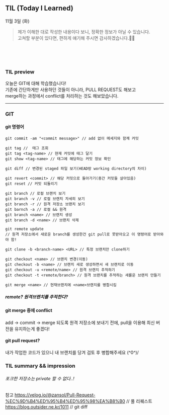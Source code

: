 ## TIL (Today I Learned)
11월 3일 (화)
>제가 이해한 대로 작성한 내용이다 보니, 정확한 정보가 아닐 수 있습니다.   
고쳐할 부분이 있다면, 편하게 얘기해 주시면 감사하겠습니다.🙏🏻



<br/>
<br/>
<br/>

### TIL preview
오늘은 GIT에 대해 학습했습니다!  
기존에 간단하게만 사용하던 것들이 아니라, PULL REQUEST도 해보고  
merge하는 과정에서 conflict를 처리하는 것도 해보았습니다.  

---  

### GIT

#### git 명령어
```shell
git commit -am "<commit message>" // add 없이 메세지와 함께 커밋

git tag //  태그 조회
git tag <tag-name> // 현재 커밋에 태그 달기
git show <tag-name> // 태그에 해당하는 커밋 정보 확인

git diff // 변경된 staged 파일 보기(HEAD랑 working directory의 차이)

git revert <commit> // 해당 커밋으로 돌아가기(중간 커밋들 살아있음)
git reset // 커밋 되돌리기

git branch // 로컬 브랜치 보기
git branch -v // 로컬 브랜치 자세히 보기
git branch -r // 원격 저장소 브랜치 보기
git barnch -a // 로컬 && 원격
git branch <name> // 브랜치 생성
git branch -d <name> // 브랜치 삭제

git remote update 
// 원격 저장소에서 새로운 branch를 생성한건 git pull로 못받아오고 이 명령어로 받아와야 함!

git clone -b <branch-name> <URL> // 특정 브랜치만 clone하기

git checkout <name> // 브랜치 변경(이동)
git checkout -b <name> // 브랜치 새로 생성하면서 새 브랜치로 이동
git checkout -u <remote/name> // 원격 브랜치 추적하기
git checkout -t <remote/branch> // 원격 브랜치를 추적하는 새롤운 브랜치 만들기

git merge <name> // 현재브랜치에 <name>브랜치를 병합시킴
```

##### remote? 원격브랜치를 추적한다?

#### git merge 중에 conflict
add -> commit -> merge
되도록 원격 저장소에 보내기 전에, pull을 이용해 최신 버전을 유지하는게 좋겠다!

#### git pull request?
내가 작업한 코드가 있으니 내 브랜치를 당겨 검토 후 병합해주세요 (^0^)/

### TIL summary && impression





###### 포크한 저장소는 private 할 수 없다..!



참고
https://velog.io/@zansol/Pull-Request-%EC%9D%B4%ED%95%B4%ED%95%98%EA%B8%B0 // 풀 리퀘스트
https://blog.outsider.ne.kr/1011 // git diff
